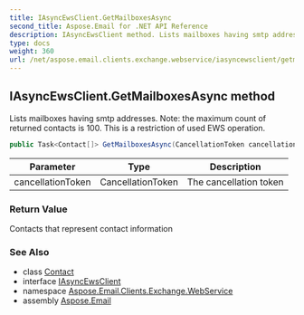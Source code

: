 ```yaml
---
title: IAsyncEwsClient.GetMailboxesAsync
second_title: Aspose.Email for .NET API Reference
description: IAsyncEwsClient method. Lists mailboxes having smtp addresses. Note the maximum count of returned contacts is 100. This is a restriction of used EWS operation
type: docs
weight: 360
url: /net/aspose.email.clients.exchange.webservice/iasyncewsclient/getmailboxesasync/
---
```

## IAsyncEwsClient.GetMailboxesAsync method

Lists mailboxes having smtp addresses. Note: the maximum count of returned contacts is 100. This is a restriction of used EWS operation.

```csharp
public Task<Contact[]> GetMailboxesAsync(CancellationToken cancellationToken = default)
```

| Parameter | Type | Description |
| --- | --- | --- |
| cancellationToken | CancellationToken | The cancellation token |

### Return Value

Contacts that represent contact information

### See Also

* class [Contact](../../../aspose.email.personalinfo/contact/)
* interface [IAsyncEwsClient](../)
* namespace [Aspose.Email.Clients.Exchange.WebService](../../iasyncewsclient/)
* assembly [Aspose.Email](../../../)


